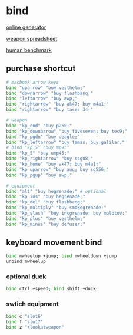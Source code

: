# bind

[online generator](https://csgobuynds.com/)

[weapon spreadsheet](https://docs.google.com/spreadsheets/d/11tDzUNBq9zIX6_9Rel__fdAUezAQzSnh5AVYzCP060c/edit#gid=0)

[human benchmark](https://humanbenchmark.com/)

## purchase shortcut

```sh
# macbook arrow keys
bind "uparrow" "buy vesthelm;"
bind "downarrow" "buy flashbang;"
bind "leftarrow" "buy awp;"
bind "rightarrow" "buy ak47; buy m4a1;"
bind "rightarrow" "buy taser 34;"

# weapon
bind "kp_end" "buy p250;"
bind "kp_downarrow" "buy fiveseven; buy tec9;"
bind "kp_pgdn" "buy deagle;"
bind "kp_leftarrow" "buy famas; buy galilar;"
# bind "kp_5" "buy mp9;"
bind "kp_5" "buy ump45;"
bind "kp_rightarrow" "buy ssg08;"
bind "kp_home" "buy ak47; buy m4a1;"
bind "kp_uparrow" "buy aug; buy sg556;"
bind "kp_pgup" "buy awp;"

# equipment
bind "alt" "buy hegrenade;" # optional
bind "kp_ins" "buy hegrenade;"
bind "kp_del" "buy flashbang;"
bind "kp_multiply" "buy smokegrenade;"
bind "kp_slash" "buy incgrenade; buy molotov;"
bind "kp_plus" "buy vesthelm;"
bind "kp_minus" "buy defuser;"
```

## keyboard movement bind

```sh
bind mwheelup +jump; bind mwheeldown +jump
unbind mwheelup
```

### optional duck

```sh
bind ctrl +speed; bind shift +duck
```

### swtich equipment

```sh
bind c "slot6"
bind f "slot7"
bind z "+lookatweapon"
```
